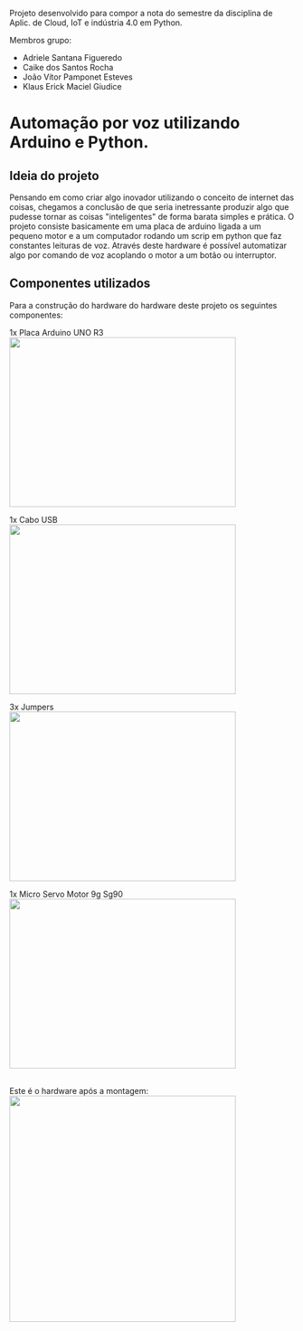 Projeto desenvolvido para compor a nota do semestre da disciplina de Aplic. de Cloud, IoT e indústria 4.0 em Python.

Membros grupo: <br>
* Adriele Santana Figueredo <br>
* Caike dos Santos Rocha <br>
* João Vítor Pamponet Esteves <br>
* Klaus Erick Maciel Giudice

# Automação por voz utilizando Arduino e Python.

## Ideia do projeto
Pensando em como criar algo inovador utilizando o conceito de internet das coisas, chegamos a conclusão de que seria inetressante produzir algo que pudesse tornar as coisas "inteligentes" de forma barata simples e prática.
O projeto consiste basicamente em uma placa de arduino ligada a um pequeno motor e a um computador rodando um scrip em python que faz constantes leituras de voz. Através
deste hardware é possível automatizar algo por comando de voz acoplando o motor a um botão ou interruptor.

## Componentes utilizados
Para a construção do hardware do hardware deste projeto os seguintes componentes: <br>

1x Placa Arduino UNO R3 <br>
<img src="https://github.com/JV1T0R/Arduino-project/assets/100170271/6671b5e1-63e9-4b1f-bf07-78bd3901985a" width="400px" height="300px">
<br>

1x Cabo USB <br>
<img src="https://github.com/JV1T0R/Arduino-project/assets/100170271/bf40577e-5c33-4478-8b71-47547ab27697" width="400px" height="300px">
<br>
  
3x Jumpers <br>
<img src="https://github.com/JV1T0R/Arduino-project/assets/100170271/27b63f6a-9e0c-4086-bd06-c8a1962cd6c0" width="400px" height="300px">
<br>
  
1x Micro Servo Motor 9g Sg90 <br>
<img src="https://github.com/JV1T0R/Arduino-project/assets/100170271/60891873-9417-40cf-a933-ab11650281ea" width="400px" height="300px">
<br>
<br>

Este é o hardware após a montagem: <br>
<img src="https://github.com/JV1T0R/Arduino-project/assets/100170271/84894c02-7894-4f93-b3ed-047b54aeb1ba" width="400px" height="400px">


